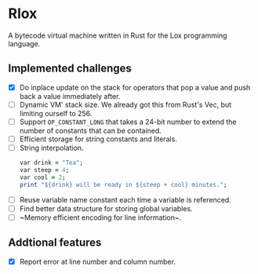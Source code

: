# Rlox

A bytecode virtual machine written in Rust for the Lox programming language.

## Implemented challenges

+ [x] Do inplace update on the stack for operators that pop a value and push back a value immediately after.
+ [ ] Dynamic VM' stack size. We already got this from Rust's Vec, but limiting ourself to 256.
+ [ ] Support `OP_CONSTANT_LONG` that takes a 24-bit number to extend the number of constants that can be contained.
+ [ ] Efficient storage for string constants and literals.
+ [ ] String interpolation.
  ```ruby
  var drink = "Tea";
  var steep = 4;
  var cool = 2;
  print "${drink} will be ready in ${steep + cool} minutes.";
  ```
+ [ ] Reuse variable name constant each time a variable is referenced.
+ [ ] Find better data structure for storing global variables.
+ [ ] ~Memory efficient encoding for line information~.

## Addtional features

+ [x] Report error at line number and column number.

